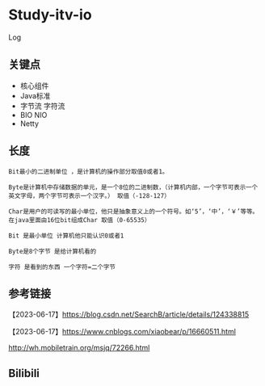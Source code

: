 # Study-itv-io #

Log



## 关键点

- 核心组件
- Java标准
- 字节流 字符流 
- BIO NIO
- Netty



## 长度

```
Bit最小的二进制单位 ，是计算机的操作部分取值0或者1。

Byte是计算机中存储数据的单元，是一个8位的二进制数，（计算机内部，一个字节可表示一个英文字母，两个字节可表示一个汉字。） 取值（-128-127）

Char是用户的可读写的最小单位，他只是抽象意义上的一个符号。如‘5’，‘中’，‘￥’等等。在java里面由16位bit组成Char 取值（0-65535）

Bit 是最小单位 计算机他只能认识0或者1

Byte是8个字节 是给计算机看的

字符 是看到的东西 一个字符=二个字节
```





## 参考链接

【2023-06-17】https://blog.csdn.net/SearchB/article/details/124338815

【2023-06-17】https://www.cnblogs.com/xiaobear/p/16660511.html

http://wh.mobiletrain.org/msjq/72266.html





## Bilibili

